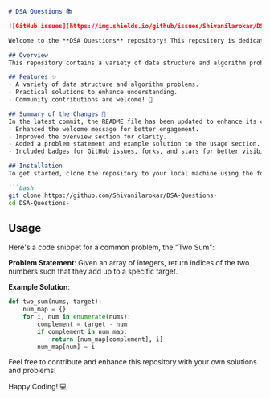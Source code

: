 ```markdown
# DSA Questions 📚

![GitHub issues](https://img.shields.io/github/issues/Shivanilarokar/DSA-Questions-) ![Forks](https://img.shields.io/github/forks/Shivanilarokar/DSA-Questions-) ![Stars](https://img.shields.io/github/stars/Shivanilarokar/DSA-Questions-)

Welcome to the **DSA Questions** repository! This repository is dedicated to providing a collection of data structures and algorithm problems to enhance your coding skills and problem-solving abilities.

## Overview
This repository contains a variety of data structure and algorithm problems. Whether you're preparing for coding interviews or just looking to improve your problem-solving skills, this repository has something for everyone!

## Features ✨
- A variety of data structure and algorithm problems.
- Practical solutions to enhance understanding.
- Community contributions are welcome! 🤝

## Summary of the Changes 📝
In the latest commit, the README file has been updated to enhance its clarity and engagement. The following changes were made:
- Enhanced the welcome message for better engagement.
- Improved the overview section for clarity.
- Added a problem statement and example solution to the usage section.
- Included badges for GitHub issues, forks, and stars for better visibility.

## Installation
To get started, clone the repository to your local machine using the following command:

```bash
git clone https://github.com/Shivanilarokar/DSA-Questions-
cd DSA-Questions-
```

## Usage
Here's a code snippet for a common problem, the "Two Sum":

**Problem Statement**: Given an array of integers, return indices of the two numbers such that they add up to a specific target.

**Example Solution**:

```python
def two_sum(nums, target):
    num_map = {}
    for i, num in enumerate(nums):
        complement = target - num
        if complement in num_map:
            return [num_map[complement], i]
        num_map[num] = i
```

Feel free to contribute and enhance this repository with your own solutions and problems!

Happy Coding! 💻
```